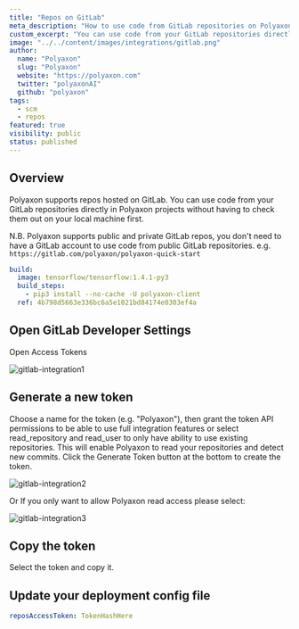 ```yaml
---
title: "Repos on GitLab"
meta_description: "How to use code from GitLab repositories on Polyaxon."
custom_excerpt: "You can use code from your GitLab repositories directly in Polyaxon projects without having to check them out on your local machine first."
image: "../../content/images/integrations/gitlab.png"
author:
  name: "Polyaxon"
  slug: "Polyaxon"
  website: "https://polyaxon.com"
  twitter: "polyaxonAI"
  github: "polyaxon"
tags: 
  - scm
  - repos
featured: true
visibility: public
status: published
---
```


## Overview

Polyaxon supports repos hosted on GitLab. 
You can use code from your GitLab repositories directly in Polyaxon projects without 
having to check them out on your local machine first. 

N.B. Polyaxon supports public and private GitLab repos, you don't need to have a GitLab account
to use code from public GitLab repositories. e.g. `https://gitlab.com/polyaxon/polyaxon-quick-start`

```yaml
build:
  image: tensorflow/tensorflow:1.4.1-py3
  build_steps:
    - pip3 install --no-cache -U polyaxon-client
  ref: 4b798d5663e336bc6a5e1021bd84174e0303ef4a
```

## Open GitLab Developer Settings
Open Access Tokens

![gitlab-integration1](../../content/images/integrations/gitlab/img1.png)

## Generate a new token

Choose a name for the token (e.g. "Polyaxon"), 
then grant the token API permissions to be able to use full integration 
features or select read_repository and read_user to only have ability to use existing repositories. 
This will enable Polyaxon to read your repositories and detect new commits. 
Click the Generate Token button at the bottom to create the token.

![gitlab-integration2](../../content/images/integrations/gitlab/img2.png)

Or If you only want to allow Polyaxon read access please select:

![gitlab-integration3](../../content/images/integrations/gitlab/img3.png)

## Copy the token

Select the token and copy it.

## Update your deployment config file

```yaml
reposAccessToken: TokenHashHere
```
